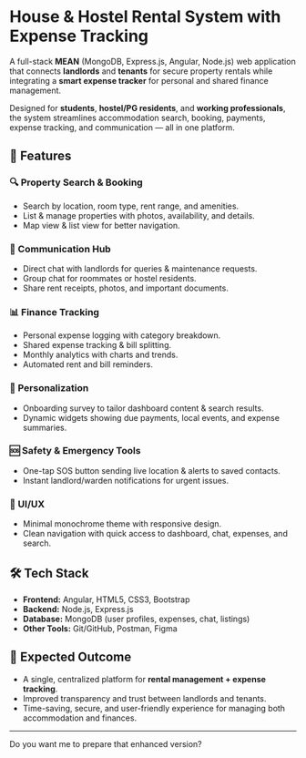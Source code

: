 # House & Hostel Rental System with Expense Tracking

A full-stack **MEAN** (MongoDB, Express.js, Angular, Node.js) web application that connects **landlords** and **tenants** for secure property rentals while integrating a **smart expense tracker** for personal and shared finance management.

Designed for **students**, **hostel/PG residents**, and **working professionals**, the system streamlines accommodation search, booking, payments, expense tracking, and communication — all in one platform.

## 🚀 Features

### 🔍 Property Search & Booking

* Search by location, room type, rent range, and amenities.
* List & manage properties with photos, availability, and details.
* Map view & list view for better navigation.

### 💬 Communication Hub

* Direct chat with landlords for queries & maintenance requests.
* Group chat for roommates or hostel residents.
* Share rent receipts, photos, and important documents.

### 📊 Finance Tracking

* Personal expense logging with category breakdown.
* Shared expense tracking & bill splitting.
* Monthly analytics with charts and trends.
* Automated rent and bill reminders.

### 🧠 Personalization

* Onboarding survey to tailor dashboard content & search results.
* Dynamic widgets showing due payments, local events, and expense summaries.

### 🆘 Safety & Emergency Tools

* One-tap SOS button sending live location & alerts to saved contacts.
* Instant landlord/warden notifications for urgent issues.

### 🎨 UI/UX

* Minimal monochrome theme with responsive design.
* Clean navigation with quick access to dashboard, chat, expenses, and search.


## 🛠 Tech Stack

* **Frontend:** Angular, HTML5, CSS3, Bootstrap
* **Backend:** Node.js, Express.js
* **Database:** MongoDB (user profiles, expenses, chat, listings)
* **Other Tools:** Git/GitHub, Postman, Figma


## 📌 Expected Outcome

* A single, centralized platform for **rental management + expense tracking**.
* Improved transparency and trust between landlords and tenants.
* Time-saving, secure, and user-friendly experience for managing both accommodation and finances.

---

Do you want me to prepare that enhanced version?
